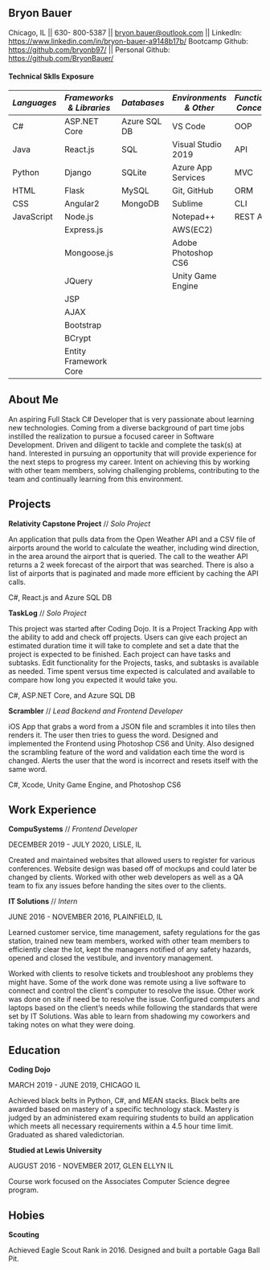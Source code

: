 ## Bryon Bauer
Chicago, IL || 630- 800-5387 || bryon.bauer@outlook.com || LinkedIn: https://www.linkedin.com/in/bryon-bauer-a9148b17b/
Bootcamp Github: https://github.com/bryonb97/ || Personal Github: https://github.com/BryonBauer/


#### Technical Sklls Exposure
| *Languages* | *Frameworks & Libraries* | *Databases* | *Environments & Other* | *Functional Concepts* |
| --- | ---| ---| --- | --- |
| C# | ASP.NET Core | Azure SQL DB | VS Code | OOP |
| Java | React.js | SQL | Visual Studio 2019 | API |
| Python | Django | SQLite | Azure App Services | MVC |
| HTML | Flask | MySQL | Git, GitHub | ORM |
| CSS | Angular2 | MongoDB | Sublime | CLI |
| JavaScript | Node.js |  | Notepad++ | REST API |
|  | Express.js |  | AWS(EC2) |  |
|  | Mongoose.js |  | Adobe Photoshop CS6 |  |
|  | JQuery |  | Unity Game Engine  |  |
|  | JSP |  |  |  |
|  | AJAX |  |  |  |
|  | Bootstrap |  |  |  |
|  | BCrypt |  |  |  |
|  | Entity Framework Core |  |  |  |


## About Me
An aspiring Full Stack C# Developer that is very passionate about learning new technologies. Coming from a diverse background of part time jobs instilled the realization to pursue a focused career in Software Development. Driven and diligent to tackle and complete the task(s) at hand. Interested in pursuing an opportunity that will provide experience for the next steps to progress my career. Intent on achieving this by working with other team members, solving challenging problems, contributing to the team and continually learning from this environment.


## Projects
**Relativity Capstone Project**  // *Solo Project*

An application that pulls data from the Open Weather API and a CSV file of airports around the world to calculate the weather, including wind direction, in the area around the airport that is queried. The call to the weather API returns a 2 week forecast of the airport that was searched. There is also a list of airports that is paginated and made more efficient by caching the API calls.  

C#, React.js and Azure SQL DB


**TaskLog** // *Solo Project*

This  project was started after Coding Dojo. It is a Project Tracking App with the ability to add and check off projects. Users can give each project an estimated duration time it will take to complete and set a date that the project is expected to be finished. Each project can have tasks and subtasks. Edit functionality for the Projects, tasks, and subtasks is available as needed. Time spent versus time expected is calculated and available to compare how long you expected it would take you.

C#, ASP.NET Core, and Azure SQL DB


**Scrambler** // *Lead Backend and Frontend Developer*

iOS App that grabs a word from a JSON file and scrambles it into tiles then renders it. The user then tries to guess the word. Designed and implemented the Frontend using Photoshop CS6 and Unity. Also designed the scrambling feature of the word and validation each time the word is changed. Alerts the user that the word is incorrect and resets itself with the same word.

C#, Xcode, Unity Game Engine, and Photoshop CS6


## Work Experience
**CompuSystems** // *Frontend Developer*

DECEMBER 2019 - JULY 2020,  LISLE, IL

Created and maintained websites that allowed users to register for various conferences. Website design was based off of mockups and could later be changed by clients. Worked with other web developers as well as a QA team to fix any issues before handing the sites over to the clients. 


**IT Solutions** // *Intern*

JUNE 2016 - NOVEMBER 2016,  PLAINFIELD, IL

Learned customer service, time management, safety regulations for the gas station, trained new team members, worked with other team members to efficiently clear the lot, kept the managers notified of any safety hazards, opened and closed the vestibule, and  inventory management.

Worked with clients to resolve tickets and troubleshoot any problems they might have.  Some of the work done was remote using a live software to connect and control the client's computer to resolve the issue. Other work was done on site if need be to resolve the issue. Configured computers and laptops based on the client’s needs while following the standards that were set by IT Solutions. Was able to learn from shadowing my coworkers and taking notes on what they were doing.

## Education
**Coding Dojo**

MARCH  2019 - JUNE  2019,  CHICAGO IL

Achieved black belts in Python, C#, and MEAN stacks. Black belts are awarded based on mastery of a specific technology stack.  Mastery is judged by an administered exam requiring students to build an application which meets all necessary requirements within a 4.5 hour time limit.
Graduated as shared valedictorian.


**Studied at Lewis University**

AUGUST  2016 - NOVEMBER  2017, GLEN ELLYN IL

Course work focused on the Associates Computer Science degree program.


## Hobies

**Scouting**

Achieved Eagle Scout Rank in 2016. Designed and built a portable Gaga Ball Pit.


<!-- ### Footer

Last updated: August 2, 2020 -->


